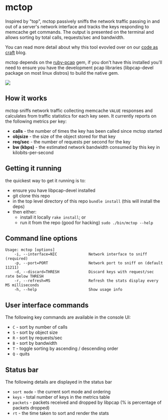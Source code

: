 # mctop

Inspired by "top", mctop passively sniffs the network traffic passing in and out of a
server's network interface and tracks the keys responding to memcache get commands. The output
is presented on the terminal and allows sorting by total calls, requests/sec and
bandwidth.

You can read more detail about why this tool evovled over on our
[code as craft](http://codeascraft.etsy.com/2012/12/13/mctop-a-tool-for-analyzing-memcache-get-traffic) blog.

mctop depends on the [ruby-pcap](https://rubygems.org/gems/ruby-pcap) gem, if you don't have
this installed you'll need to ensure you have the development pcap libraries (libpcap-devel
package on most linux distros) to build the native gem.

![](http://etsycodeascraft.files.wordpress.com/2012/12/mctop.jpg)

## How it works

mctop sniffs network traffic collecting memcache `VALUE` responses and calculates from
traffic statistics for each key seen.  It currently reports on the following metrics per key:

* **calls** - the number of times the key has been called since mctop started
* **objsize** - the size of the object stored for that key
* **req/sec** - the number of requests per second for the key
* **bw (kbps)** - the estimated network bandwidth consumed by this key in kilobits-per-second

## Getting it running

the quickest way to get it running is to:

* ensure you have libpcap-devel installed
* git clone this repo
* in the top level directory of this repo `bundle install` (this will install the deps)
* then either:
    * install it locally `rake install`; or
    * run it from the repo (good for hacking) `sudo ./bin/mctop --help`

## Command line options

    Usage: mctop [options]
        -i, --interface=NIC              Network interface to sniff (required)
        -p, --port=PORT                  Network port to sniff on (default 11211)
        -d, --discard=THRESH             Discard keys with request/sec rate below THRESH
        -r, --refresh=MS                 Refresh the stats display every MS milliseconds
        -h, --help                       Show usage info

## User interface commands

The following key commands are available in the console UI:

* `C` - sort by number of calls
* `S` - sort by object size
* `R` - sort by requests/sec
* `B` - sort by bandwidth
* `T` - toggle sorting by ascending / descending order
* `Q` - quits

## Status bar

The following details are displayed in the status bar

* `sort mode` - the current sort mode and ordering
* `keys` - total number of keys in the metrics table
* `packets` - packets received and dropped by libpcap (% is percentage of packets dropped)
* `rt` - the time taken to sort and render the stats
